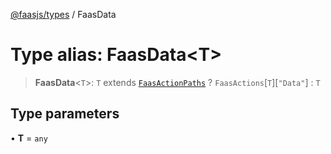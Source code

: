 [@faasjs/types](../README.md) / FaasData

# Type alias: FaasData\<T\>

> **FaasData**\<`T`\>: `T` extends [`FaasActionPaths`](FaasActionPaths.md) ? `FaasActions`\[`T`\]\[`"Data"`\] : `T`

## Type parameters

• **T** = `any`
